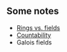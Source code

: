 Some notes
----------

 * [Rings vs. fields](rings-vs-fields.pdf)
 * [Countability](countability.pdf)
 * Galois fields
